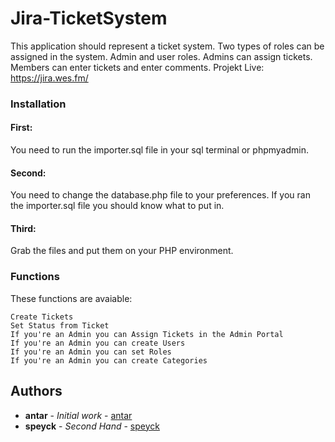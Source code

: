 # Jira-TicketSystem

This application should represent a ticket system. Two types of roles can be assigned in the system. Admin and user roles. Admins can assign tickets. Members can enter tickets and enter comments. 
Projekt Live: https://jira.wes.fm/


### Installation

#### First: 

You need to run the importer.sql file in your sql terminal or phpmyadmin.

#### Second:

You need to change the database.php file to your preferences. If you ran the importer.sql file you should know what to put in.

#### Third:

Grab the files and put them on your PHP environment.

### Functions

These functions are avaiable:

```
Create Tickets
Set Status from Ticket
If you're an Admin you can Assign Tickets in the Admin Portal
If you're an Admin you can create Users
If you're an Admin you can set Roles
If you're an Admin you can create Categories

```

## Authors

* **antar** - *Initial work* - [antar](https://github.com/antar)
* **speyck** - *Second Hand* - [speyck](https://github.com/speyck)
